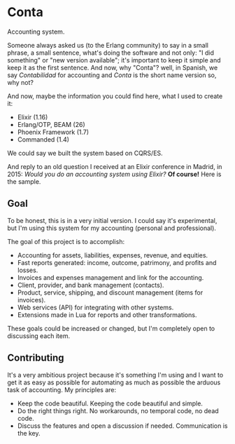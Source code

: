 # Conta

Accounting system.

Someone always asked us (to the Erlang community) to say in a small phrase, a small sentence, what's doing the software and not only: "I did something" or "new version available"; it's important to keep it simple and keep it as the first sentence. And now, why "Conta"? well, in Spanish, we say _Contabilidad_ for accounting and _Conta_ is the short name version so, why not?

And now, maybe the information you could find here, what I used to create it:

- Elixir (1.16)
- Erlang/OTP, BEAM (26)
- Phoenix Framework (1.7)
- Commanded (1.4)

We could say we built the system based on CQRS/ES.

And reply to an old question I received at an Elixir conference in Madrid, in 2015: _Would you do an accounting system using Elixir?_ **Of course!** Here is the sample.

## Goal

To be honest, this is in a very initial version. I could say it's experimental, but I'm using this system for my accounting (personal and professional).

The goal of this project is to accomplish:

- Accounting for assets, liabilities, expenses, revenue, and equities.
- Fast reports generated: income, outcome, patrimony, and profits and losses.
- Invoices and expenses management and link for the accounting.
- Client, provider, and bank management (contacts).
- Product, service, shipping, and discount management (items for invoices).
- Web services (API) for integrating with other systems.
- Extensions made in Lua for reports and other transformations.

These goals could be increased or changed, but I'm completely open to discussing each item.

## Contributing

It's a very ambitious project because it's something I'm using and I want to get it as easy as possible for automating as much as possible the arduous task of accounting. My principles are:

- Keep the code beautiful. Keeping the code beautiful and simple.
- Do the right things right. No workarounds, no temporal code, no dead code.
- Discuss the features and open a discussion if needed. Communication is the key.
